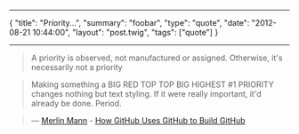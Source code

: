 ***
{
    "title": "Priority...",
    "summary": "foobar",
    "type": "quote",
    "date": "2012-08-21 10:44:00",
    "layout": "post.twig",
    "tags": ["quote"]
}
***
> A priority is observed, not manufactured or assigned. Otherwise, it's necessarily not a priority

> Making something a BIG RED TOP TOP BIG HIGHEST #1 PRIORITY changes nothing but text styling. If it were really important, it'd already be done. Period.

> — [Merlin Mann](https://twitter.com/hotdogsladies) - [How GitHub Uses GitHub to Build GitHub](http://zachholman.com/talk/how-github-uses-github-to-build-github)
